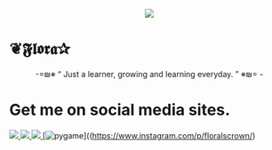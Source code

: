 <p align="center">
<img src= "https://telegra.ph/file/14e4624f81209a506a97b.jpg"
</p>
 
 # ❦𝕱𝖑𝖔𝖗𝖆✰
  
 <p align="center">
-=₪※ “	Just a learner, growing and learning everyday. ”  ※₪= -
</p>

<p align= "center">
 
 # Get me on social media sites.
 <a href="https://t.me/Floral_crown" alt="Telegram!"> <img src="https://aleen42.github.io/badges/src/telegram.svg" /> </a>
<a href="https://t.me/Floral_queen" alt="Telegram!"> <img src="https://aleen42.github.io/badges/src/telegram.svg" /> </a>
<a href="https://t.me/Flora_Eden" alt="Telegram!"> <img src="https://aleen42.github.io/badges/src/telegram.svg" /> </a>
[![pygame](http://img.instagram.com/p/B_LXgD0Hzgx/0.jpg)]((https://www.instagram.com/p/floralscrown/)

</p>


